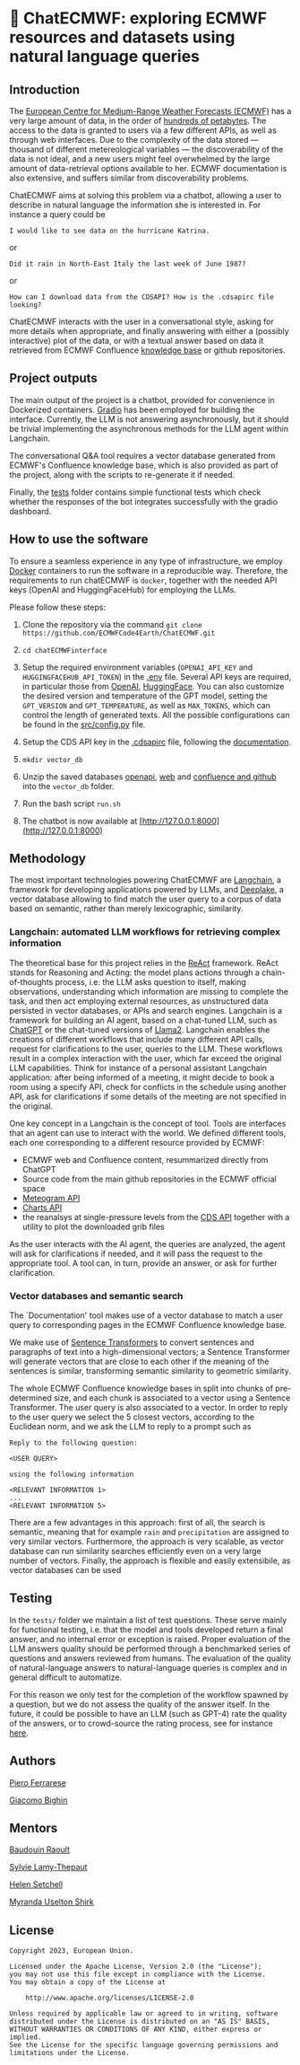 # 🚀 ChatECMWF: exploring ECMWF resources and datasets using natural language queries

## Introduction

The [European Centre for Medium-Range Weather Forecasts (ECMWF)](https://www.ecmwf.int) has a very large amount of data, in the order of [hundreds of petabytes](https://www.ecmwf.int/en/about/media-centre/key-facts-and-figures). The access to the data is granted to users via a few different APIs, as well as through web interfaces. Due to the complexity of the data stored — thousand of different metereological variables — the discoverability of the data is not ideal, and a new users might feel overwhelmed by the large amount of data-retrieval options available to her. ECMWF documentation is also extensive, and suffers similar from discoverability problems.

ChatECMWF aims at solving this problem via a chatbot, allowing a user to describe in natural language the information she is interested in. For instance a query could be

    I would like to see data on the hurricane Katrina.

or

    Did it rain in North-East Italy the last week of June 1987?

or

    How can I download data from the CDSAPI? How is the .cdsapirc file looking? 


ChatECMWF interacts with the user in a conversational style, asking for more details when appropriate, and finally answering with either a (possibly interactive) plot of the data, or with a textual answer based on data it retrieved from ECMWF Confluence [knowledge base](https://confluence.ecmwf.int) or github repositories.

## Project outputs

The main output of the project is a chatbot, provided for convenience in Dockerized containers. [Gradio](https://www.gradio.app/) has been employed for building the interface. Currently, the LLM is not answering asynchronously, but it should be trivial implementing the asynchronous methods for the LLM agent within Langchain.

The conversational Q&A tool requires a vector database generated from ECMWF's Confluence knowledge base, which is also provided as part of the project, along with the scripts to re-generate it if needed.

Finally, the [tests](/tests) folder contains simple functional tests which check whether the responses of the bot integrates successfully with the gradio dashboard.

## How to use the software

To ensure a seamless experience in any type of infrastructure, we employ [Docker](https://www.docker.com) containers to run the software in a reproducible way. Therefore, the requirements to run chatECMWF is ```docker```, together with the needed API keys (OpenAI and HuggingFaceHub) for employing the LLMs.

Please follow these steps:

1. Clone the repository via the command ```git clone https://github.com/ECMWFCode4Earth/ChatECMWF.git```

2. ```cd chatECMWFinterface```

3. Setup the required environment variables (```OPENAI_API_KEY``` and ```HUGGINGFACEHUB_API_TOKEN```) in the [.env](.env) file. Several API keys are required, in particular those from [OpenAI](https://openai.com/blog/openai-api), [HuggingFace](https://huggingface.co/docs/huggingface_hub/v0.5.1/en/package_reference/hf_api). You can also customize the desired version and temperature of the GPT model, setting the ```GPT_VERSION``` and ```GPT_TEMPERATURE```, as well as ```MAX_TOKENS```, which can control the length of generated texts. All the possible configurations can be found in the [src/config.py](src/config.py) file.

4. Setup the CDS API key in the [.cdsapirc](.cdsapirc) file, following the [documentation](https://cds.climate.copernicus.eu/api-how-to).

5. ```mkdir vector_db```

6. Unzip the saved databases [openapi](https://sciscry-my.sharepoint.com/:u:/g/personal/piero_sciscry_ai/Eb_QXGOxnxdCuqmgqdX2AoYBE0i-JiNh9TRNTRi1cjd44Q?e=nBTqBt), [web](https://sciscry-my.sharepoint.com/:u:/g/personal/piero_sciscry_ai/EWjSkmq3BdZKr49H4-1DU3gB0a0_Jupxz3qOpPwnek3efw?e=gLnQI3) and [confluence and github](https://sciscry-my.sharepoint.com/:u:/g/personal/piero_sciscry_ai/EWjSkmq3BdZKr49H4-1DU3gB0a0_Jupxz3qOpPwnek3efw?e=gLnQI3) into the ```vector_db``` folder.

7. Run the bash script ```run.sh```

8. The chatbot is now available at [http://127.0.0.1:8000](http://127.0.0.1:8000)


## Methodology

The most important technologies powering ChatECMWF are [Langchain](https://www.langchain.com), a framework for developing applications powered by LLMs, and [Deeplake](https://www.deeplake.ai), a vector database allowing to find match the user query to a corpus of data based on semantic, rather than merely lexicographic, similarity.

### Langchain: automated LLM workflows for retrieving complex information

The theoretical base for this project relies in the [ReAct](https://arxiv.org/abs/2210.03629) framework. ReAct stands for Reasoning and Acting: the model plans actions through a chain-of-thoughts process, i.e. the LLM asks question to itself, making observations, understanding which information are missing to complete the task, and then act employing external resources, as unstructured data persisted in vector databases, or APIs and search engines. 
Langchain is a framework for building an AI agent, based on a chat-tuned LLM, such as [ChatGPT](https://chat.openai.com) or the chat-tuned versions of [Llama2](https://ai.meta.com/llama/). Langchain enables the creations of different workflows that include many different API calls, request for clarifications to the user, queries to the LLM. These workflows result in a complex interaction with the user, which far exceed the original LLM capabilities. Think for instance of a personal assistant Langchain application: after being informed of a meeting, it might decide to book a room using a specify API, check for conflicts in the schedule using another API, ask for clarifications if some details of the meeting are not specified in the original.

One key concept in a Langchain is the concept of tool. Tools are interfaces that an agent can use to interact with the world. We defined different tools, each one corresponding to a different resource provided by ECMWF:

- ECMWF web and Confluence content, resummarized directly from ChatGPT
- Source code from the main github repositories in the ECMWF official space
- [Meteogram API](https://www.ecmwf.int/sites/default/files/elibrary/2017/17307-eccharts-and-web-services-update.pdf)
- [Charts API](https://charts.ecmwf.int)
- the reanalsys at single-pressure levels from the [CDS API](https://cds.climate.copernicus.eu/#!/home) together with a utility to plot the downloaded grib files

As the user interacts with the AI agent, the queries are analyzed, the agent will ask for clarifications if needed, and it will pass the request to the appropriate tool. A tool can, in turn, provide an answer, or ask for further clarification.

### Vector databases and semantic search

The `Documentation' tool makes use of a vector database to match a user query to corresponding pages in the ECMWF Confluence knowledge base.

We make use of [Sentence Transformers](https://huggingface.co/sentence-transformers) to convert sentences and paragraphs of text into a high-dimensional vectors; a Sentence Transformer will generate vectors that are close to each other if the meaning of the sentences is similar, transforming semantic similarity to geometric similarity.

The whole ECMWF Confluence knowledge bases in split into chunks of pre-determined size, and each chunk is associated to a vector using a Sentence Transformer. The user query is also associated to a vector. In order to reply to the user query we select the 5 closest vectors, according to the Euclidean norm, and we ask the LLM to reply to a prompt such as

    Reply to the following question:
    
    <USER QUERY>
    
    using the following information
    
    <RELEVANT INFORMATION 1>
    ...
    <RELEVANT INFORMATION 5>

There are a few advantages in this approach: first of all, the search is semantic, meaning that for example `rain` and `precipitation` are assigned to very similar vectors. Furthermore, the approach is very scalable, as vector database can run similarity searches efficiently even on a very large number of vectors. Finally, the approach is flexible and easily extensibile, as vector databases can be used

## Testing

In the ``tests/`` folder we maintain a list of test questions. These serve mainly for functional testing, i.e. that the model and tools developed return a final answer, and no internal error or exception is raised. Proper evaluation of the LLM answers quality should be performed through a benchmarked series of questions and answers reviewed from humans. 
The evaluation of the quality of natural-language answers to natural-language queries is complex and in general difficult to automatize.

For this reason we only test for the completion of the workflow spawned by a question, but we do not assess the quality of the answer itself. In the future, it could be possible to have an LLM (such as GPT-4) rate the quality of the answers, or to crowd-source the rating process, see for instance [here](https://chat.lmsys.org/?arena).

## Authors

[Piero Ferrarese](mailto:piero@sciscry.ai)  

[Giacomo Bighin](mailto:bighin@gmail.com)

## Mentors

[Baudouin Raoult]()

[Sylvie Lamy-Thepaut]()

[Helen Setchell]()

[Myranda Uselton Shirk]()

## License

    Copyright 2023, European Union.

    Licensed under the Apache License, Version 2.0 (the "License");
    you may not use this file except in compliance with the License.
    You may obtain a copy of the License at

        http://www.apache.org/licenses/LICENSE-2.0

    Unless required by applicable law or agreed to in writing, software
    distributed under the License is distributed on an "AS IS" BASIS,
    WITHOUT WARRANTIES OR CONDITIONS OF ANY KIND, either express or implied.
    See the License for the specific language governing permissions and
    limitations under the License.
